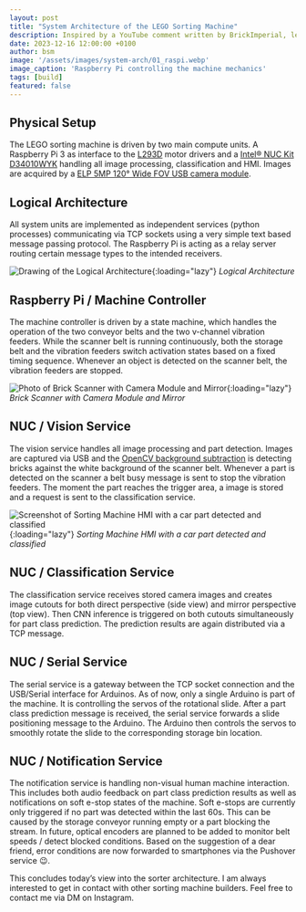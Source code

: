 ```yaml
---
layout: post
title: "System Architecture of the LEGO Sorting Machine"
description: Inspired by a YouTube comment written by BrickImperial, let’s dive into the architecture of the sorting machine.
date: 2023-12-16 12:00:00 +0100
author: bsm
image: '/assets/images/system-arch/01_raspi.webp'
image_caption: 'Raspberry Pi controlling the machine mechanics'
tags: [build]
featured: false
---
```

## Physical Setup
The LEGO sorting machine is driven by two main compute units. A Raspberry Pi 3 as interface to the [L293D](https://www.ti.com/product/L293D) motor drivers and a [Intel® NUC Kit D34010WYK](https://ark.intel.com/content/www/us/en/ark/products/76978/intel-nuc-kit-d34010wyk.html) handling all image processing, classification and HMI. Images are acquired by a [ELP 5MP 120° Wide FOV USB camera module](https://www.amazon.de/-/en/Cameras-Operating-Definition-2592X1944-USB500W02M-L21/dp/B07GBNYX8H).

## Logical Architecture
All system units are implemented as independent services (python processes) communicating via TCP sockets using a very simple text based message passing protocol. The Raspberry Pi is acting as a relay server routing certain message types to the intended receivers.

![Drawing of the Logical Architecture]({{site.baseurl}}/assets/images/system-arch/02_logical_arch.webp){:loading="lazy"}
*Logical Architecture*

## Raspberry Pi / Machine Controller
The machine controller is driven by a state machine, which handles the operation of the two conveyor belts and the two v-channel vibration feeders. While the scanner belt is running continuously, both the storage belt and the vibration feeders switch activation states based on a fixed timing sequence. Whenever an object is detected on the scanner belt, the vibration feeders are stopped.

![Photo of Brick Scanner with Camera Module and Mirror]({{site.baseurl}}/assets/images/system-arch/03_scanner.webp){:loading="lazy"}
*Brick Scanner with Camera Module and Mirror*

## NUC / Vision Service
The vision service handles all image processing and part detection. Images are captured via USB and the [OpenCV background subtraction](https://docs.opencv.org/4.x/d1/dc5/tutorial_background_subtraction.html) is detecting bricks against the white background of the scanner belt. Whenever a part is detected on the scanner a belt busy message is sent to stop the vibration feeders. The moment the part reaches the trigger area, a image is stored and a request is sent to the classification service.

![Screenshot of Sorting Machine HMI with a car part detected and classified]({{site.baseurl}}/assets/images/system-arch/04_hmi.webp){:loading="lazy"}
*Sorting Machine HMI with a car part detected and classified*

## NUC / Classification Service
The classification service receives stored camera images and creates image cutouts for both direct perspective (side view) and mirror perspective (top view). Then CNN inference is triggered on both cutouts simultaneously for part class prediction. The prediction results are again distributed via a TCP message.

## NUC / Serial Service
The serial service is a gateway between the TCP socket connection and the USB/Serial interface for Arduinos. As of now, only a single Arduino is part of the machine. It is controlling the servos of the rotational slide. After a part class prediction message is received, the serial service forwards a slide positioning message to the Arduino. The Arduino then controls the servos to smoothly rotate the slide to the corresponding storage bin location.

## NUC / Notification Service
The notification service is handling non-visual human machine interaction. This includes both audio feedback on part class prediction results as well as notifications on soft e-stop states of the machine. Soft e-stops are currently only triggered if no part was detected within the last 60s. This can be caused by the storage conveyor running empty or a part blocking the stream. In future, optical encoders are planned to be added to monitor belt speeds / detect blocked conditions. Based on the suggestion of a dear friend, error conditions are now forwarded to smartphones via the Pushover service 😉.

This concludes today’s view into the sorter architecture. I am always interested to get in contact with other sorting machine builders. Feel free to contact me via DM on Instagram.
